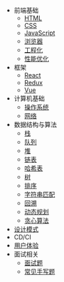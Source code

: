 - 前端基础
  - [HTML](html.md)
  - [CSS](css.md)
  - [JavaScript](javascript.md)
  - [浏览器](browser.md)
  - [工程化](engineering.md)
  - [性能优化](performance.md)
- 框架
  - [React](react.md)
  - [Redux](redux.md)
  - [Vue](vue.md)
- 计算机基础
  - [操作系统]()
  - [网络](net.md)
- 数据结构与算法
  - [栈]()
  - [队列]()
  - [堆]()
  - [链表]()
  - [哈希表]()
  - [树](tree.md)
  - [排序](sort.md)
  - [字符串匹配](string_match.md)
  - [回溯](backtrace.md)
  - [动态规划](dp.md)
  - [贪心算法](greedy.md)
- [设计模式](design_pattern.md)
- CD/CI
- [用户体验](user_experience.md)
- 面试相关
  - [面试题](interview_records.md)
  - [常见手写题](api.md)
